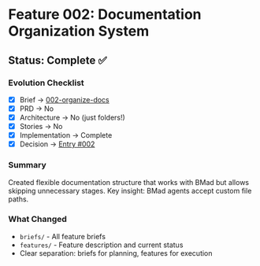 # Feature 002: Documentation Organization System

## Status: Complete ✅

### Evolution Checklist
- [x] Brief → [002-organize-docs](../briefs/002-organize-docs.md)
- [x] PRD → No
- [x] Architecture → No (just folders!)
- [x] Stories → No
- [x] Implementation → Complete
- [x] Decision → [Entry #002](../DECISIONS.md#002-create-documentation-organization-system)

### Summary
Created flexible documentation structure that works with BMad but allows skipping unnecessary stages. Key insight: BMad agents accept custom file paths.

### What Changed
- `briefs/` - All feature briefs
- `features/` - Feature description and current status
- Clear separation: briefs for planning, features for execution
